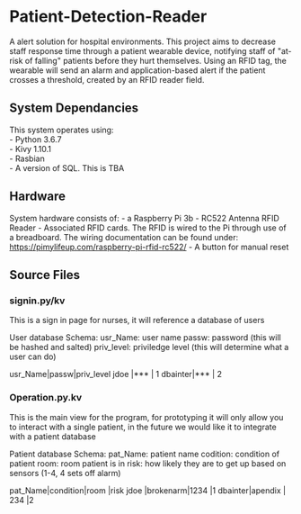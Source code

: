 # Patient-Detection-Reader

A alert solution for hospital environments. This project aims to decrease staff response time through a patient wearable device, notifying staff of "at-risk of falling" patients before they hurt themselves. Using an RFID tag, the wearable will send an alarm and application-based alert if the patient crosses a threshold, created by an RFID reader field. 

## System Dependancies 

This system operates using:  
	- Python 3.6.7  
	- Kivy 1.10.1  
	- Rasbian  
	- A version of SQL. This is TBA
 
## Hardware

System hardware consists of:
    - a Raspberry Pi 3b
    - RC522 Antenna RFID Reader
    - Associated RFID cards. 
        The RFID is wired to the Pi through use of a breadboard. The wiring documentation can be found under: https://pimylifeup.com/raspberry-pi-rfid-rc522/
    - A button for manual reset

## Source Files

### signin.py/kv

This is a sign in page for nurses, it will reference a database of users

User database Schema:
usr_Name: user name
passw: password (this will be hashed and salted)
priv_level: priviledge level (this will determine what a user can do)


usr_Name|passw|priv_level
jdoe    |***  | 1
dbainter|***  | 2

### Operation.py.kv

This is the main view for the program, for prototyping it will only allow you to interact with a single patient, in the future we would like it to integrate with a patient database

Patient database Schema:
pat_Name: patient name
codition: condition of patient
room: room patient is in
risk: how likely they are to get up based on sensors (1-4, 4 sets off alarm)

pat_Name|condition|room |risk
jdoe    |brokenarm|1234 |1 
dbainter|apendix  | 234 |2


